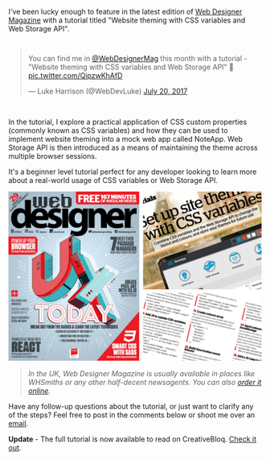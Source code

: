 <!--
Website theming with CSS variables and Web Storage API
Posted on 21st July 2017
-->

I've been lucky enough to feature in the latest edition of [Web Designer Magazine](https://www.myfavouritemagazines.co.uk/web-designer-print-back-issues/web-designer-issue-264/) with a tutorial titled "Website theming with CSS variables and Web Storage API".

<div style="display:flex;justify-content:center;margin-bottom:30px;">
<blockquote class="twitter-tweet" data-lang="en"><p lang="en" dir="ltr">You can find me in <a href="https://twitter.com/WebDesignerMag">@WebDesignerMag</a> this month with a tutorial - &quot;Website theming with CSS variables and Web Storage API&quot; 🧐 <a href="https://t.co/QipzwKhAfD">pic.twitter.com/QipzwKhAfD</a></p>&mdash; Luke Harrison (@WebDevLuke) <a href="https://twitter.com/WebDevLuke/status/888085723143950336">July 20, 2017</a></blockquote>
<script async src="//platform.twitter.com/widgets.js" charset="utf-8"></script>
</div>

In the tutorial, I explore a practical application of CSS custom properties (commonly known as CSS variables) and how they can be used to implement website theming into a mock web app called NoteApp. Web Storage API is then introduced as a means of maintaining the theme across multiple browser sessions.

It's a beginner level tutorial perfect for any developer looking to learn more about a real-world usage of CSS variables or Web Storage API.

![Web Designer 0264](https://raw.githubusercontent.com/WebDevLuke/My-Articles/master/2017-07-21-web-designer-magazine-website-theming-with-css-variables-and-web-storage-api/pic.jpg)
> *In the UK, Web Designer Magazine is usually available in places like WHSmiths or any other half-decent newsagents. You can also [order it online](https://www.myfavouritemagazines.co.uk/web-designer-print-back-issues/web-designer-issue-264/).*

Have any follow-up questions about the tutorial, or just want to clarify any of the steps? Feel free to post in the comments below or shoot me over an [email](https://www.lukeharrison.net/contact).

**Update** - The full tutorial is now available to read on CreativeBloq. [Check it out](http://www.creativebloq.com/how-to/set-up-site-theming-with-css-variables).
